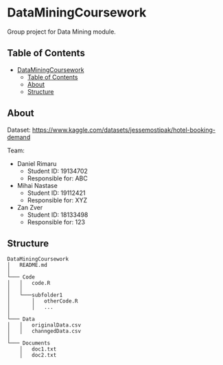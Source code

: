 # DataMiningCoursework
Group project for Data Mining module.

## Table of Contents
- [DataMiningCoursework](#dataminingcoursework)
  - [Table of Contents](#table-of-contents)
  - [About](#about)
  - [Structure](#structure)

## About

Dataset:
https://www.kaggle.com/datasets/jessemostipak/hotel-booking-demand

Team:
- Daniel Rimaru
  - Student ID: 19134702
  - Responsible for: ABC
- Mihai Nastase
   - Student ID: 19112421
   - Responsible for: XYZ
- Zan Zver
   - Student ID: 18133498
   - Responsible for: 123

## Structure

```
DataMiningCoursework
│   README.md
│
└─── Code
│   │   code.R
│   │
│   └───subfolder1
│       │   otherCode.R
│       │   ...
│   
└─── Data
│   │   originalData.csv
│   │   channgedData.csv
│    
└─── Documents
    │   doc1.txt
    │   doc2.txt
```